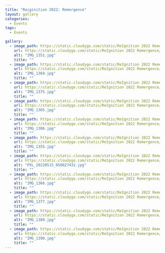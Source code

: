 ```yaml
---
title: "Reiginition 2022: Remergence"
layout: gallery
categories:
  - Events
tags:
  - Events

gallery:
  - image_path: https://static.cloudygo.com/static/ReIgnition 2022 Remergence/IMG_1351_thumb.jpg
    url: https://static.cloudygo.com/static/ReIgnition 2022 Remergence/IMG_1351.jpg
    alt: "IMG_1351.jpg"
    title: ""
  - image_path: https://static.cloudygo.com/static/ReIgnition 2022 Remergence/IMG_1369_thumb.jpg
    url: https://static.cloudygo.com/static/ReIgnition 2022 Remergence/IMG_1369.jpg
    alt: "IMG_1369.jpg"
    title: ""
  - image_path: https://static.cloudygo.com/static/ReIgnition 2022 Remergence/IMG_1375_thumb.jpg
    url: https://static.cloudygo.com/static/ReIgnition 2022 Remergence/IMG_1375.jpg
    alt: "IMG_1375.jpg"
    title: ""
  - image_path: https://static.cloudygo.com/static/ReIgnition 2022 Remergence/IMG_1365_thumb.jpg
    url: https://static.cloudygo.com/static/ReIgnition 2022 Remergence/IMG_1365.jpg
    alt: "IMG_1365.jpg"
    title: ""
  - image_path: https://static.cloudygo.com/static/ReIgnition 2022 Remergence/IMG_1386_thumb.jpg
    url: https://static.cloudygo.com/static/ReIgnition 2022 Remergence/IMG_1386.jpg
    alt: "IMG_1386.jpg"
    title: ""
  - image_path: https://static.cloudygo.com/static/ReIgnition 2022 Remergence/IMG_1355_thumb.jpg
    url: https://static.cloudygo.com/static/ReIgnition 2022 Remergence/IMG_1355.jpg
    alt: "IMG_1355.jpg"
    title: ""
  - image_path: https://static.cloudygo.com/static/ReIgnition 2022 Remergence/PXL_20220515_050027432_thumb.jpg
    url: https://static.cloudygo.com/static/ReIgnition 2022 Remergence/PXL_20220515_050027432.jpg
    alt: "PXL_20220515_050027432.jpg"
    title: ""
  - image_path: https://static.cloudygo.com/static/ReIgnition 2022 Remergence/IMG_1366_thumb.jpg
    url: https://static.cloudygo.com/static/ReIgnition 2022 Remergence/IMG_1366.jpg
    alt: "IMG_1366.jpg"
    title: ""
  - image_path: https://static.cloudygo.com/static/ReIgnition 2022 Remergence/IMG_1377_thumb.jpg
    url: https://static.cloudygo.com/static/ReIgnition 2022 Remergence/IMG_1377.jpg
    alt: "IMG_1377.jpg"
    title: ""
  - image_path: https://static.cloudygo.com/static/ReIgnition 2022 Remergence/IMG_1389_thumb.jpg
    url: https://static.cloudygo.com/static/ReIgnition 2022 Remergence/IMG_1389.jpg
    alt: "IMG_1389.jpg"
    title: ""
  - image_path: https://static.cloudygo.com/static/ReIgnition 2022 Remergence/IMG_1390_thumb.jpg
    url: https://static.cloudygo.com/static/ReIgnition 2022 Remergence/IMG_1390.jpg
    alt: "IMG_1390.jpg"
    title: ""
---
```

